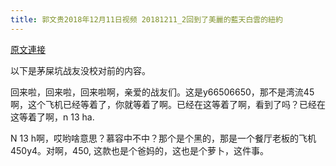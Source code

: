 ```yaml
---
title: 郭文贵2018年12月11日视频 20181211_2回到了美麗的藍天白雲的紐約
---
```


[原文連接](https://gnews.org/ThreadView/53478565)

以下是茅屎坑战友没校对前的内容。

  回来啦，回来啦，回来啦啊，亲爱的战友们。这是y66506650，那不是湾流45啊，这个飞机已经等着了，你就等着了啊。已经在这等着了啊，看到了吗？已经在这等着了啊，n 13 ha.

  N 13 h啊，哎哟啥意思？慕容中不中？那个是个黑的，那是一个餐厅老板的飞机450y4。对啊，450, 这款也是个爸妈的，这也是个萝卜，这件事。
